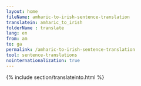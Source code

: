 ```yaml
---
layout: home
fileName: amharic-to-irish-sentence-translation
translatein: amharic_to_irish
folderName : translate
lang: en
from: am
to: ga
permalink: /amharic-to-irish-sentence-translation
tool: sentence-translations
nointernationalization: true
---
```

{% include section/translateinto.html %}
